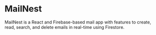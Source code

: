 # MailNest
MailNest is a React and Firebase-based mail app with features to create, read, search, and delete emails in real-time using Firestore.
